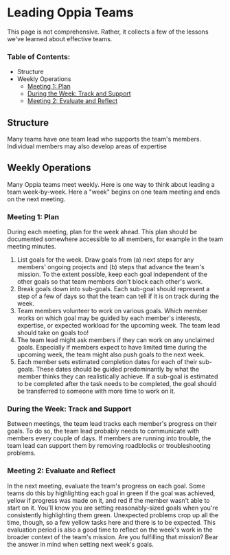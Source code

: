 # Leading Oppia Teams
This page is not comprehensive. Rather, it collects a few of the lessons we've learned about effective teams.

### Table of Contents:
- Structure
- Weekly Operations
    - [Meeting 1: Plan](#meeting-1-:-Plan)
    - [During the Week: Track and Support](https://github.com/joeyouss/checkingMD/tree/main#weekly-operations)
    - [Meeting 2: Evaluate and Reflect](https://github.com/joeyouss/checkingMD/tree/main#meeting-2-evaluate-and-reflect)

## Structure
Many teams have one team lead who supports the team's members. Individual members may also develop areas of expertise

## Weekly Operations
Many Oppia teams meet weekly. Here is one way to think about leading a team week-by-week. Here a "week" begins on one team meeting and ends on the next meeting.

### Meeting 1: Plan
During each meeting, plan for the week ahead. This plan should be documented somewhere accessible to all members, for example in the team meeting minutes.
1. List goals for the week. Draw goals from (a) next steps for any members' ongoing projects and (b) steps that advance the team's mission. To the extent possible, keep each goal independent of the other goals so that team members don't block each other's work.
2. Break goals down into sub-goals. Each sub-goal should represent a step of a few of days so that the team can tell if it is on track during the week.
3. Team members volunteer to work on various goals. Which member works on which goal may be guided by each member's interests, expertise, or expected workload for the upcoming week. The team lead should take on goals too!
4. The team lead might ask members if they can work on any unclaimed goals. Especially if members expect to have limited time during the upcoming week, the team might also push goals to the next week.
5. Each member sets estimated completion dates for each of their sub-goals. These dates should be guided predominantly by what the member thinks they can realistically achieve. If a sub-goal is estimated to be completed after the task needs to be completed, the goal should be transferred to someone with more time to work on it.

### During the Week: Track and Support
Between meetings, the team lead tracks each member's progress on their goals. To do so, the team lead probably needs to communicate with members every couple of days. If members are running into trouble, the team lead can support them by removing roadblocks or troubleshooting problems.

### Meeting 2: Evaluate and Reflect
In the next meeting, evaluate the team's progress on each goal. Some teams do this by highlighting each goal in green if the goal was achieved, yellow if progress was made on it, and red if the member wasn't able to start on it. You'll know you are setting reasonably-sized goals when you're consistently highlighting them green. Unexpected problems crop up all the time, though, so a few yellow tasks here and there is to be expected.
This evaluation period is also a good time to reflect on the week's work in the broader context of the team's mission. Are you fulfilling that mission? Bear the answer in mind when setting next week's goals.


